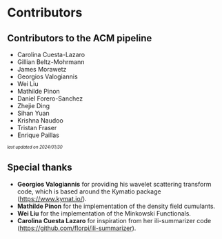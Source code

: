 # Contributors

## Contributors to the ACM pipeline

- Carolina Cuesta-Lazaro
- Gillian Beltz-Mohrmann
- James Morawetz
- Georgios Valogiannis
- Wei Liu
- Mathilde Pinon
- Daniel Forero-Sanchez
- Zhejie Ding
- Sihan Yuan
- Krishna Naudoo
- Tristan Fraser
- Enrique Paillas

<sub><sup>*last updated on 2024/01/30*</sup></sub>

## Special thanks 

- **Georgios Valogiannis** for providing his wavelet scattering transform code, which is based around the Kymatio package (https://www.kymat.io/).
- **Mathilde Pinon** for the implementation of the density field cumulants.
- **Wei Liu** for the implementation of the Minkowski Functionals.
- **Carolina Cuesta Lazaro** for inspiration from her ili-summarizer code (https://github.com/florpi/ili-summarizer).